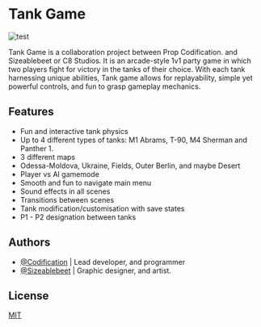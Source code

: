 
# Tank Game

![test](https://i.ibb.co/pY7hkvd/Mockup-up-by-Designer.png)

Tank Game is a collaboration project between Prop Codification. and Sizeablebeet or C8 Studios. It is an arcade-style 1v1 party game in which two players fight for victory in the tanks of their choice. With each tank harnessing unique abilities, Tank game allows for replayability, simple yet powerful controls, and fun to grasp gameplay mechanics.




## Features

- Fun and interactive tank physics
- Up to 4 different types of tanks: M1 Abrams, T-90, M4 Sherman and Panther 1.
- 3 different maps
- Odessa-Moldova, Ukraine, Fields, Outer Berlin, and maybe Desert
- Player vs AI gamemode
- Smooth and fun to navigate main menu
- Sound effects in all scenes
- Transitions between scenes
- Tank modification/customisation with save states
- P1 - P2 designation between tanks


## Authors

- [@Codification](https://github.com/CodificationCodes) | Lead developer, and programmer
- [@Sizeablebeet](https://github.com/SizeableBeet) | Graphic designer, and artist.


## License

[MIT](https://choosealicense.com/licenses/mit/)
